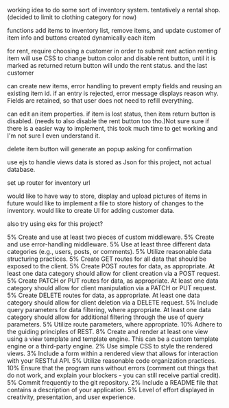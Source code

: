 working idea to do some sort of inventory system.
tentatively a rental shop. (decided to limit to clothing category for now)

functions add items to inventory list, remove items, and update customer of item
info and buttons created dynamically each item

for rent, require choosing a customer in order to submit rent action
renting item will use CSS to change button color and disable rent button, until it is marked as returned
return button will undo the rent status. and the last customer

can create new items, error handling to prevent empty fields and reusing an existing item id.
if an entry is rejected, error message displays reason why. Fields are retained, so that user does not need to refill everything.

can edit an item properties.
if item is lost status, then item return button is disabled. (needs to also disable the rent button too tho.)Not sure sure if there is a easier way to implement, this took much time to get working and I'm not sure I even understand it.

delete item button will generate an popup asking for confirmation

use ejs to handle views
data is stored as Json for this project, not actual database.

set up router for inventory url

would like to have way to store, display and upload pictures of items in future
would like to implement a file to store history of changes to the inventory.
would like to create UI for adding customer data.

also try using eks for this project?

5% Create and use at least two pieces of custom middleware.
5% Create and use error-handling middleware.
5% Use at least three different data categories (e.g., users, posts, or comments).
5% Utilize reasonable data structuring practices.
5% Create GET routes for all data that should be exposed to the client.
5% Create POST routes for data, as appropriate. At least one data category should allow for client creation via a POST request.
5% Create PATCH or PUT routes for data, as appropriate. At least one data category should allow for client manipulation via a PATCH or PUT request.
5% Create DELETE routes for data, as appropriate. At least one data category should allow for client deletion via a DELETE request.
5% Include query parameters for data filtering, where appropriate. At least one data category should allow for additional filtering through the use of query parameters.
5% Utilize route parameters, where appropriate.
10% Adhere to the guiding principles of REST.
8% Create and render at least one view using a view template and template engine. This can be a custom template engine or a third-party engine.
2% Use simple CSS to style the rendered views.
3% Include a form within a rendered view that allows for interaction with your RESTful API.
5% Utilize reasonable code organization practices.
10% Ensure that the program runs without errors (comment out things that do not work, and explain your blockers - you can still receive partial credit).
5% Commit frequently to the git repository.
2% Include a README file that contains a description of your application.
5% Level of effort displayed in creativity, presentation, and user experience.
